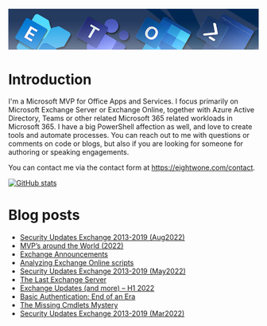![Banner](assets/Metro_v6_Banner_GitHub.jpg)

# Introduction

I'm a Microsoft MVP for Office Apps and Services. I focus primarily on Microsoft Exchange Server or Exchange Online, together with Azure Active Directory, Teams or other related Microsoft 365 related workloads in Microsoft 365. I have a big PowerShell affection as well, and love to create tools and automate processes. You can reach out to me with questions or comments on code or blogs, but also if you are looking for someone for authoring or speaking engagements.

You can contact me via the contact form at https://eightwone.com/contact.

[![GitHub stats](https://github-readme-stats.vercel.app/api?username=michelderooij&theme=dark&show_icons=true)](https://github.com/anuraghazra/github-readme-stats)

# Blog posts
<!-- BLOG-POST-LIST:START -->
- [Security Updates Exchange 2013-2019 &lpar;Aug2022&rpar;](https://eightwone.com/2022/08/09/security-updates-exchange-2013-2019-aug2022/)
- [MVP’s around the World &lpar;2022&rpar;](https://eightwone.com/2022/07/08/mvps-around-the-world-2022/)
- [Exchange Announcements](https://eightwone.com/2022/06/04/exchange-announcements/)
- [Analyzing Exchange Online scripts](https://eightwone.com/2022/05/25/analyzing-exchange-online-scripts/)
- [Security Updates Exchange 2013-2019 &lpar;May2022&rpar;](https://eightwone.com/2022/05/10/security-updates-exchange-2013-2019-may2022/)
- [The Last Exchange Server](https://eightwone.com/2022/05/05/the-last-exchange-server/)
- [Exchange Updates &lpar;and more&rpar; – H1 2022](https://eightwone.com/2022/04/20/exchange-updates-and-more-h1-2022/)
- [Basic Authentication: End of an Era](https://eightwone.com/2022/03/31/basic-authentication-end-of-an-era/)
- [The Missing Cmdlets Mystery](https://eightwone.com/2022/03/29/the-missing-cmdlets-mystery/)
- [Security Updates Exchange 2013-2019 &lpar;Mar2022&rpar;](https://eightwone.com/2022/03/08/security-updates-exchange-2013-2019-mar2022/)
<!-- BLOG-POST-LIST:END -->
